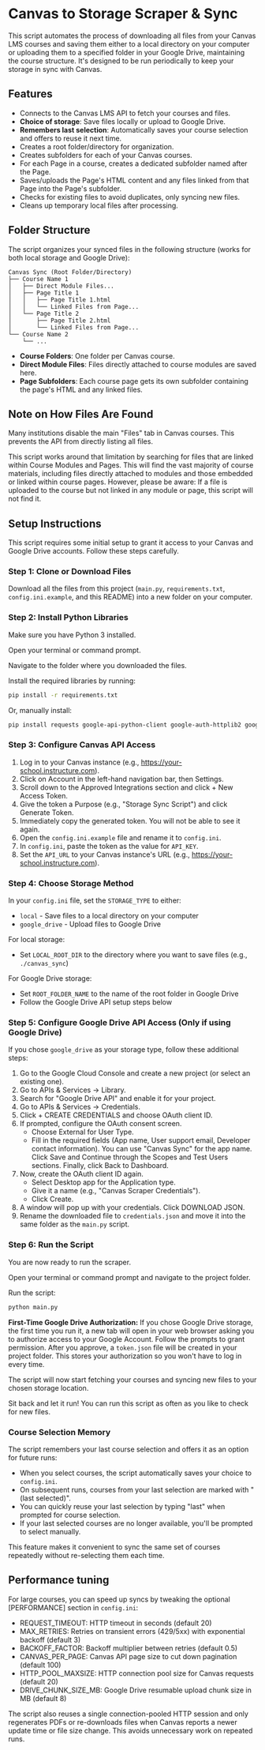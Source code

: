 # Canvas to Storage Scraper & Sync

This script automates the process of downloading all files from your Canvas LMS courses and saving them either to a local directory on your computer or uploading them to a specified folder in your Google Drive, maintaining the course structure. It's designed to be run periodically to keep your storage in sync with Canvas.

## Features

- Connects to the Canvas LMS API to fetch your courses and files.
- **Choice of storage**: Save files locally or upload to Google Drive.
- **Remembers last selection**: Automatically saves your course selection and offers to reuse it next time.
- Creates a root folder/directory for organization.
- Creates subfolders for each of your Canvas courses.
- For each Page in a course, creates a dedicated subfolder named after the Page.
- Saves/uploads the Page's HTML content and any files linked from that Page into the Page's subfolder.
- Checks for existing files to avoid duplicates, only syncing new files.
- Cleans up temporary local files after processing.

## Folder Structure

The script organizes your synced files in the following structure (works for both local storage and Google Drive):

```
Canvas Sync (Root Folder/Directory)
├── Course Name 1
│   ├── Direct Module Files...
│   ├── Page Title 1
│   │   ├── Page Title 1.html
│   │   └── Linked Files from Page...
│   └── Page Title 2
│       ├── Page Title 2.html
│       └── Linked Files from Page...
└── Course Name 2
    └── ...
```

- **Course Folders**: One folder per Canvas course.
- **Direct Module Files**: Files directly attached to course modules are saved here.
- **Page Subfolders**: Each course page gets its own subfolder containing the page's HTML and any linked files.

## Note on How Files Are Found

Many institutions disable the main "Files" tab in Canvas courses. This prevents the API from directly listing all files.

This script works around that limitation by searching for files that are linked within Course Modules and Pages. This will find the vast majority of course materials, including files directly attached to modules and those embedded or linked within course pages. However, please be aware: If a file is uploaded to the course but not linked in any module or page, this script will not find it.

## Setup Instructions

This script requires some initial setup to grant it access to your Canvas and Google Drive accounts. Follow these steps carefully.

### Step 1: Clone or Download Files

Download all the files from this project (`main.py`, `requirements.txt`, `config.ini.example`, and this README) into a new folder on your computer.

### Step 2: Install Python Libraries

Make sure you have Python 3 installed.

Open your terminal or command prompt.

Navigate to the folder where you downloaded the files.

Install the required libraries by running:

```sh
pip install -r requirements.txt
```

Or, manually install:

```sh
pip install requests google-api-python-client google-auth-httplib2 google-auth-oauthlib
```

### Step 3: Configure Canvas API Access

1. Log in to your Canvas instance (e.g., https://your-school.instructure.com).
2. Click on Account in the left-hand navigation bar, then Settings.
3. Scroll down to the Approved Integrations section and click + New Access Token.
4. Give the token a Purpose (e.g., "Storage Sync Script") and click Generate Token.
5. Immediately copy the generated token. You will not be able to see it again.
6. Open the `config.ini.example` file and rename it to `config.ini`.
7. In `config.ini`, paste the token as the value for `API_KEY`.
8. Set the `API_URL` to your Canvas instance's URL (e.g., https://your-school.instructure.com).

### Step 4: Choose Storage Method

In your `config.ini` file, set the `STORAGE_TYPE` to either:

- `local` - Save files to a local directory on your computer
- `google_drive` - Upload files to Google Drive

For local storage:

- Set `LOCAL_ROOT_DIR` to the directory where you want to save files (e.g., `./canvas_sync`)

For Google Drive storage:

- Set `ROOT_FOLDER_NAME` to the name of the root folder in Google Drive
- Follow the Google Drive API setup steps below

### Step 5: Configure Google Drive API Access (Only if using Google Drive)

If you chose `google_drive` as your storage type, follow these additional steps:

1. Go to the Google Cloud Console and create a new project (or select an existing one).
2. Go to APIs & Services -> Library.
3. Search for "Google Drive API" and enable it for your project.
4. Go to APIs & Services -> Credentials.
5. Click + CREATE CREDENTIALS and choose OAuth client ID.
6. If prompted, configure the OAuth consent screen.
   - Choose External for User Type.
   - Fill in the required fields (App name, User support email, Developer contact information). You can use "Canvas Sync" for the app name. Click Save and Continue through the Scopes and Test Users sections. Finally, click Back to Dashboard.
7. Now, create the OAuth client ID again.
   - Select Desktop app for the Application type.
   - Give it a name (e.g., "Canvas Scraper Credentials").
   - Click Create.
8. A window will pop up with your credentials. Click DOWNLOAD JSON.
9. Rename the downloaded file to `credentials.json` and move it into the same folder as the `main.py` script.

### Step 6: Run the Script

You are now ready to run the scraper.

Open your terminal or command prompt and navigate to the project folder.

Run the script:

```sh
python main.py
```

**First-Time Google Drive Authorization:** If you chose Google Drive storage, the first time you run it, a new tab will open in your web browser asking you to authorize access to your Google Account. Follow the prompts to grant permission. After you approve, a `token.json` file will be created in your project folder. This stores your authorization so you won't have to log in every time.

The script will now start fetching your courses and syncing new files to your chosen storage location.

Sit back and let it run! You can run this script as often as you like to check for new files.

### Course Selection Memory

The script remembers your last course selection and offers it as an option for future runs:

- When you select courses, the script automatically saves your choice to `config.ini`.
- On subsequent runs, courses from your last selection are marked with "(last selected)".
- You can quickly reuse your last selection by typing "last" when prompted for course selection.
- If your last selected courses are no longer available, you'll be prompted to select manually.

This feature makes it convenient to sync the same set of courses repeatedly without re-selecting them each time.

## Performance tuning

For large courses, you can speed up syncs by tweaking the optional [PERFORMANCE] section in `config.ini`:

- REQUEST_TIMEOUT: HTTP timeout in seconds (default 20)
- MAX_RETRIES: Retries on transient errors (429/5xx) with exponential backoff (default 3)
- BACKOFF_FACTOR: Backoff multiplier between retries (default 0.5)
- CANVAS_PER_PAGE: Canvas API page size to cut down pagination (default 100)
- HTTP_POOL_MAXSIZE: HTTP connection pool size for Canvas requests (default 20)
- DRIVE_CHUNK_SIZE_MB: Google Drive resumable upload chunk size in MB (default 8)

The script also reuses a single connection-pooled HTTP session and only regenerates PDFs or re-downloads files when Canvas reports a newer update time or file size change. This avoids unnecessary work on repeated runs.
